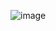 

![image](https://github.com/lirgoffer/Todo-List/assets/93147694/bd54b7f5-eab8-4371-8633-f1032ca250ea)

 
 
